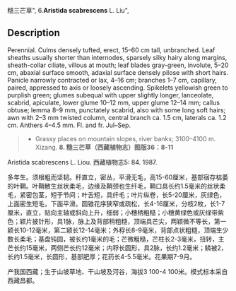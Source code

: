 糙三芒草",
6.**Aristida scabrescens** L. Liu",

## Description
Perennial. Culms densely tufted, erect, 15–60 cm tall, unbranched. Leaf sheaths usually shorter than internodes, sparsely silky hairy along margins, sheath-collar ciliate, villous at mouth; leaf blades gray-green, involute, 5–20 cm, abaxial surface smooth, adaxial surface densely pilose with short hairs. Panicle narrowly contracted or lax, 4–16 cm; branches 1–7 cm, capillary, paired, appressed to axis or loosely ascending. Spikelets yellowish green to purplish green; glumes subequal with upper slightly longer, lanceolate, scabrid, apiculate, lower glume 10–12 mm, upper glume 12–14 mm; callus obtuse; lemma 8–9 mm, punctately scabrid, also with some long soft hairs; awn with 2–3 mm twisted column, central branch ca. 1.5 cm, laterals ca. 1.2 cm. Anthers 4–4.5 mm. Fl. and fr. Jul–Sep.

> * Grassy places on mountain slopes, river banks; 3100–4100 m. Xizang.
**8. 糙三芒草（西藏植物志）图版36：8-11**

Aristida scabrescens L. Liou. 西藏植物志5: 84. 1987.

多年生。须根粗而坚韧。秆直立，密丛，平滑无毛，高15-60厘米，基部宿存枯萎的叶鞘。叶鞘散生丝状柔毛，边缘及鞘颈也生纤毛，鞘口具长约1.5毫米的丝状柔毛，紧密包茎，短于节间；叶舌短，具纤毛；叶片纵卷，长5-20厘米，灰绿色，上面密生短毛，下面平滑。圆锥花序狭窄或疏松，长4-16厘米，分枝2枚，长1-7厘米，直立，贴向主轴或斜向上升，细弱；小穗柄粗糙；小穗黄绿色或灰绿带紫色；颖片披针形，具1脉，脉上及背部稍粗糙，顶端具芒尖，两颖微不等长，第一颖长10-12毫米，第二颖长12-14毫米；外稃长8-9毫米，背部点状粗糙，顶端生少数长柔毛；基盘钝圆，被长约1毫米的毛；芒微粗糙，芒柱长2-3毫米，扭转，主芒长约15毫米，两侧芒长约12毫米；内稃长圆形，具2脉，长约1.2毫米；鳞被2，长约1.5毫米，长圆形，基部肥厚；花药长4-5.5毫米。花果期7-9月。

产我国西藏；生于山坡草地、干山坡及河谷，海拔3 100-4 100米。模式标本采自西藏昌都。
